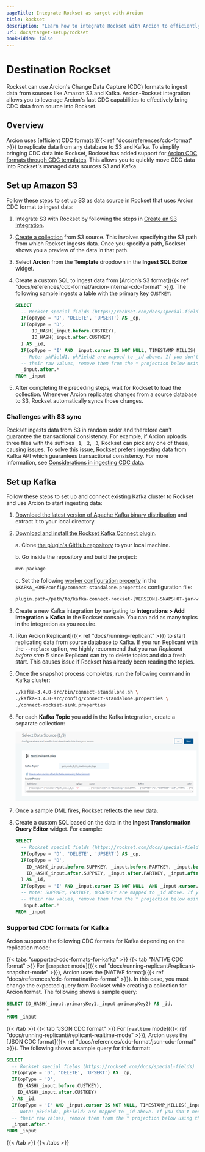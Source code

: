 ```yaml
---
pageTitle: Integrate Rockset as target with Arcion
title: Rockset
description: "Learn how to integrate Rockset with Arcion to efficiently ingest data into Rockset."
url: docs/target-setup/rockset
bookHidden: false
---
```


# Destination Rockset
Rockset can use Arcion's Change Data Capture (CDC) formats to ingest data from sources like Amazon S3 and Kafka. Arcion-Rockset integration allows you to leverage Arcion's fast CDC capabilities to effectively bring CDC data from source into Rockset.

## Overview
Arcion uses [efficient CDC formats]({{< ref "docs/references/cdc-format" >}}) to replicate data from any database to S3 and Kafka. To simplify bringing CDC data into Rockset, Rockset has added support for [Arcion CDC formats through CDC templates](https://rockset.com/docs/cdc/#arcion). This allows you to quickly move CDC data into Rockset's managed data sources S3 and Kafka.

## Set up Amazon S3
Follow these steps to set up S3 as data source in Rockset that uses Arcion CDC format to ingest data:

1. Integrate S3 with Rockset by following the steps in [Create an S3 Integration](https://rockset.com/docs/amazon-s3/#create-an-s3-integration).
2. [Create a collection](https://rockset.com/docs/amazon-s3/#create-a-collection) from S3 source. This involves specifying the S3 path from which Rockset ingests data. Once you specify a path, Rockset shows you a preview of the data in that path.
3. Select **Arcion** from the **Template** dropdown in the **Ingest SQL Editor** widget. 
4. Create a custom SQL to ingest data from [Arcion’s S3 format]({{< ref "docs/references/cdc-format/arcion-internal-cdc-format" >}}).
The following sample ingests a table with the primary key `CUSTKEY`:

    ```SQL
    SELECT
      -- Rockset special fields (https://rockset.com/docs/special-fields)
      IF(opType = 'D', 'DELETE', 'UPSERT') AS _op,
      IF(opType = 'D',
          ID_HASH(_input.before.CUSTKEY),
          ID_HASH(_input.after.CUSTKEY)
      ) AS _id,
      IF(opType = 'I' AND _input.cursor IS NOT NULL, TIMESTAMP_MILLIS(_input.cursor.timestamp), CURRENT_TIMESTAMP()) AS _event_time,
      -- Note: pkField1, pkField2 are mapped to _id above. If you don't need
      -- their raw values, remove them from the * projection below using the EXCEPT clause
      _input.after.* 
    FROM _input
    ```
5. After completing the preceding steps, wait for Rockset to load the collection. Whenever Arcion replicates changes from a source database to S3, Rockset automatically syncs those changes.

### Challenges with S3 sync
Rockset ingests data from S3 in random order and therefore can't guarantee the transactional consistency. For example, if Arcion uploads three files with the suffixes `_1`, `_2`, `_3`, Rockset can pick any one of these, causing issues. To solve this issue, Rockset prefers ingesting data from Kafka API which guarantees transactional consistency. For more information, see [Considerations in ingesting CDC data](https://rockset.com/docs/cdc/#considerations).

## Set up Kafka
Follow these steps to set up and connect existing Kafka cluster to Rockset and use Arcion to start ingesting data:

1. [Download the latest version of Apache Kafka binary distribution](https://kafka.apache.org/downloads) and extract it to your local directory.
2. [Download and install the Rockset Kafka Connect plugin](https://rockset.com/docs/kafka/#download-the-rockset-kafka-connect-plugin).

   a. Clone [the plugin's GitHub repository](https://github.com/rockset/kafka-connect-rockset) to your local machine.

   b. Go inside the repository and build the project:
        
    ```sh
    mvn package
    ```

   c. Set the following [worker configuration property](https://docs.confluent.io/platform/current/connect/userguide.html#worker-configuration-properties-file) in the `$KAFKA_HOME/config/connect-standalone.properties` configuration file:

   ```sh
   plugin.path=/path/to/kafka-connect-rockset-[VERSION]-SNAPSHOT-jar-with-dependencies.jar
   ```

3. Create a new Kafka integration by navigating to **Integrations > Add Integration > Kafka** in the Rockset console. You can add as many topics in the integration as you require.
4. [Run Arcion Replicant]({{< ref "docs/running-replicant" >}}) to start replicating data from source database to Kafka. If you run Replicant with the `--replace` option, we highly recommend that you _run Replicant before step 5_ since Replicant can try to delete topics and do a fresh start. This causes issue if Rockset has already been reading the topics.
5. Once the snapshot process completes, run the following command in Kafka cluster: 
    ```sh
    ./kafka-3.4.0-src/bin/connect-standalone.sh \
    ./kafka-3.4.0-src/config/connect-standalone.properties \
    ./connect-rockset-sink.properties
    ```
6. For each **Kafka Topic** you add in the Kafka integration, create a separate collection:

    ![Select Data Source window for a Kafka topic in Rocket-Kafka integration](../../../images/rockset-kafka-select-data-source.png)
7. Once a sample DML fires, Rockset reflects the new data.
8. Create a custom SQL based on the data in the **Ingest Transformation Query Editor** widget. For example:
    ```SQL
    SELECT
      -- Rockset special fields (https://rockset.com/docs/special-fields)
      IF(opType = 'D', 'DELETE', 'UPSERT') AS _op,
      IF(opType = 'D',
        ID_HASH(_input.before.SUPPKEY, _input.before.PARTKEY, _input.before.ORDERKEY),
        ID_HASH(_input.after.SUPPKEY, _input.after.PARTKEY, _input.after.ORDERKEY)
      ) AS _id,
      IF(opType = 'I' AND _input.cursor IS NOT NULL  AND _input.cursor.timestamp IS NOT NULL , TIMESTAMP_MILLIS(_input.cursor.timestamp), undefined) AS _event_time,
      -- Note: SUPPKEY, PARTKEY, ORDERKEY are mapped to _id above. If you don't need
      -- their raw values, remove them from the * projection below using the EXCEPT clause
      _input.after.* 
    FROM _input
    ```

### Supported CDC formats for Kafka
Arcion supports the following CDC formats for Kafka depending on the replication mode:

{{< tabs "supported-cdc-formats-for-kafka" >}}
{{< tab "NATIVE CDC format" >}}
For [`snapshot` mode]({{< ref "docs/running-replicant#replicant-snapshot-mode" >}}), Arcion uses the [NATIVE format]({{< ref "docs/references/cdc-format/native-format" >}}). In this case, you must change the expected query from Rockset while creating a collection for Arcion format. The following shows a sample query:

```SQL
SELECT ID_HASH(_input.primaryKey1,_input.primaryKey2) AS _id,
* 
FROM _input
```
{{< /tab >}}
{{< tab "JSON CDC format" >}}
For [`realtime` mode]({{< ref "docs/running-replicant#replicant-realtime-mode" >}}), Arcion uses the [JSON CDC format]({{< ref "docs/references/cdc-format/json-cdc-format" >}}). The following shows a sample query for this format:

```SQL
SELECT
  -- Rockset special fields (https://rockset.com/docs/special-fields)
  IF(opType = 'D', 'DELETE', 'UPSERT') AS _op,
  IF(opType = 'D',
    ID_HASH(_input.before.CUSTKEY),
    ID_HASH(_input.after.CUSTKEY)
  ) AS _id,
  IF(opType = 'I' AND _input.cursor IS NOT NULL, TIMESTAMP_MILLIS(_input.cursor.timestamp), CURRENT_TIMESTAMP()) AS _event_time,
  -- Note: pkField1, pkField2 are mapped to _id above. If you don't need
  -- their raw values, remove them from the * projection below using the EXCEPT clause
  _input.after.* 
FROM _input
```
{{< /tab >}}
{{< /tabs >}}
